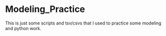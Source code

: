 # Modeling_Practice
This is just some scripts and tsv/csvs that I used to practice some modeling and python work.
